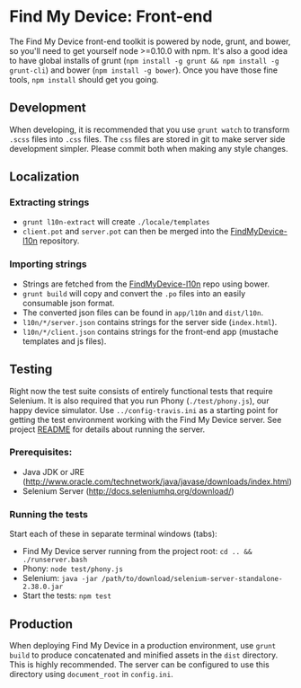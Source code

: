 # Find My Device: Front-end

The Find My Device front-end toolkit is powered by node, grunt, and
bower, so you'll need to get yourself node >=0.10.0 with npm. It's
also a good idea to have global installs of grunt (`npm install -g
grunt && npm install -g grunt-cli`) and bower (`npm install -g
bower`).  Once you have those fine tools, `npm install` should get you
going.

## Development

When developing, it is recommended that you use `grunt watch` to transform `.scss` files into `.css` files. The `css` files are stored in git to make server side development simpler. Please commit both when making any style changes.

## Localization

### Extracting strings

- `grunt l10n-extract` will create `./locale/templates`
- `client.pot` and `server.pot` can then be merged into the [FindMyDevice-l10n](https://github.com/mozilla-services/FindMyDevice-l10n) repository.

### Importing strings

- Strings are fetched from the [FindMyDevice-l10n](https://github.com/mozilla-services/FindMyDevice-l10n) repo using bower.
- `grunt build` will copy and convert the `.po` files into an easily consumable json format.
- The converted json files can be found in `app/l10n` and `dist/l10n`.
- `l10n/*/server.json` contains strings for the server side (`index.html`).
- `l10n/*/client.json` contains strings for the front-end app (mustache templates and js files).

## Testing

Right now the test suite consists of entirely functional tests that require Selenium. It is also required that you run Phony (`./test/phony.js`), our happy device simulator. Use `../config-travis.ini` as a starting point for getting the test environment working with the Find My Device server. See project [README](../README.md) for details about running the server.

### Prerequisites:

  * Java JDK or JRE (http://www.oracle.com/technetwork/java/javase/downloads/index.html)
  * Selenium Server (http://docs.seleniumhq.org/download/)

### Running the tests

Start each of these in separate terminal windows (tabs):

  * Find My Device server running from the project root: `cd .. && ./runserver.bash`
  * Phony: `node test/phony.js`
  * Selenium: `java -jar /path/to/download/selenium-server-standalone-2.38.0.jar`
  * Start the tests: `npm test`

## Production

When deploying Find My Device in a production environment, use `grunt build` to produce concatenated and minified assets in the `dist` directory. This is highly recommended. The server can be configured to use this directory using `document_root` in `config.ini`.
